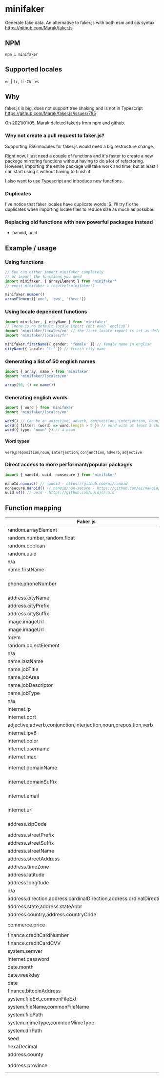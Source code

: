 # minifaker

Generate fake data.
An alternative to faker.js with both esm and cjs syntax
<https://github.com/Marak/faker.js>

## NPM

`npm i minifaker`

## Supported locales

`en` | `fr`, `fr-CA` | `es`

## Why

faker.js is big, does not support tree shaking and is not in Typescript
<https://github.com/Marak/faker.js/issues/785>

On 2021/01/05, Marak deleted fakerjs from npm and github.

### Why not create a pull request to faker.js?

Supporting ES6 modules for faker.js would need a big restructure change.

Right now, I just need a couple of functions and it's faster to create a new package mirroring functions without having to do a lot of refactoring. However, importing the entire package will take work and time, but at least I can start using it without having to finish it.

I also want to use Typescript and introduce new functions.

### Duplicates

I've notice that faker locales have duplicate words :S.
I'll try fix the duplicates when importing locale files to reduce size as much as possible.

### Replacing old functions with new powerful packages instead

- nanoid, uuid

## Example / usage

### Using functions

```ts
// You can either import minifaker completely
// or import the functions you need
import minifaker, { arrayElement } from 'minifaker'
// const minifaker = require('minifaker')

minifaker.number()
arrayElement(['one', 'two', 'three'])
```

### Using locale dependent functions

```ts
import minifaker, { cityName } from 'minifaker'
// There is no default locale import (not even `english`)
import 'minifaker/locales/en' // the first locale import is set as default
import 'minifaker/locales/fr'

minifaker.firstName({ gender: 'female' }) // female name in english
cityName({ locale: 'fr' }) // french city name
```

### Generating a list of 50 english names

```ts
import { array, name } from 'minifaker'
import 'minifaker/locales/en'

array(50, () => name())
```

### Generating english words

```ts
import { word } from 'minifaker'
import 'minifaker/locales/en'

word() // Can be an adjective, adverb, conjunction, interjection, noun, preposition, verb
word({ filter: (word) => word.length > 5 }) // Word with at least 5 characters
word({ type: 'noun' }) // A noun
```

#### Word types

`verb`,`preposition`,`noun`, `interjection`, `conjunction`, `adverb`, `adjective`

### Direct access to more performant/popular packages

```ts
import { nanoId, uuid, nonsecure } from 'minifaker'

nanoId.nanoid() // nanoid - https://github.com/ai/nanoid
nonsecure.nanoid() // nanoid/non-secure - https://github.com/ai/nanoid/blob/main/non-secure/index.js
uuid.v4() // uuid - https://github.com/uuidjs/uuid
```

## Function mapping

|Faker.js|Locales|Func|
|-|-|-|
random.arrayElement|n/a|arrayElement
random.number,random.float|n/a|number
random.boolean|n/a|boolean
random.uuid|n/a|uuid -> `uuid` funcs
n/a|n/a|nanoid -> `nanoId` funcs
name.firstName|en,fr|firstName
phone.phoneNumber|en,fr,fr-CA,en-US|phoneNumber
address.cityName|en,fr|cityName
address.cityPrefix|en|cityPrefix
address.citySuffix|en|citySufix
image.imageUrl|n/a|imageUrlFromPlaceIMG
image.imageUrl|n/a|imageUrlFromPlaceholder
lorem|n/a|todo
random.objectElement|n/a|objectElement
n/a|n/a|array
name.lastName|en,fr|lastName
name.jobTitle|en|jobTitle
name.jobArea|en|jobArea
name.jobDescriptor|en|jobDescriptor
name.jobType|en,fr|jobType
n/a|en,fr|name
internet.ip|n/a|ip
internet.port|n/a|port
adjective,adverb,conjunction,interjection,noun,preposition,verb|en|word
internet.ipv6|n/a|ipv6
internet.color|n/a|color
internet.username|en,fr|username
internet.mac|n/a|macAddress
internet.domainName|en,fr,fr-CA|domainName
internet.domainSuffix|en,fr,fr-CA|domainSuffix
internet.email|en,fr,fr-CA|email
internet.url|en,fr,fr-CA|domainUrl
address.zipCode|en,fr,fr-CA|zipCode
address.streetPrefix|fr|streetPrefix
address.streetSuffix|en,fr|streetSuffix
address.streetName|en,fr|streetName
address.streetAddress|en,fr|streetAddress
address.timeZone|en|timeZone
address.latitude|n/a|latitude
address.longitude|n/a|longitude
n/a|n/a|latLong
address.direction,address.cardinalDirection,address.ordinalDirection|en,fr|direction
address.state,address.stateAbbr|en,es|state
address.country,address.countryCode|en,fr|country
commerce.price|all|price with `Intl.NumberFormat`
finance.creditCardNumber|n/a|creditCardNumber
finance.creditCardCVV|n/a|creditCardCVV
system.semver|n/a|semver
internet.password|n/a|password
date.month|en,fr|month
date.weekday|en,fr|weekday
date|all|date
finance.bitcoinAddress|n/a|bitcoinAddress
system.fileExt,commonFileExt|n/a|fileExt
system.fileName,commonFileName|en|fileName
system.filePath|en|filePath
system.mimeType,commonMimeType|n/a|mimeType
system.dirPath|n/a|dirPath
seed|n/a|setSeed
hexaDecimal|n/a|hex
address.county|en|county
address.province|fr,es,fr-CA|province
